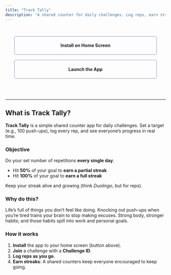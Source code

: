 ```yaml
---
title: "Track Tally"
description: "A shared counter for daily challenges. Log reps, earn streaks, improve together."
---
```


<style>
  :root { --accent: #0d0825ff; }

.cta-wrap { 
  text-align: center; 
  margin: 1.75rem 0 0; 
  max-width: 28rem;  
  margin-inline: auto;
}


.btn2 {
  display: inline-block;
  box-sizing: border-box;
  width: 100%;       
  padding: .9rem 1.25rem;
  border: 2px solid var(--accent);
  border-radius: 0;  
  background: transparent; 
  color: var(--accent);
  text-decoration: none;
  font: inherit; font-weight: 700; line-height: 1.1;

    border: var(--border-width) solid var(--border);
    border-radius: var(--standard-border-radius);
    display: inline-block;

    text-decoration: none;
    line-height: 2;
    
    border-bottom-color:rgb(137, 142, 164);
    border-bottom-left-radius:5px;
    border-bottom-right-radius:5px;
    border-bottom-style:solid;
    border-bottom-width:1px;
    border-image-outset:0;
    border-image-repeat:stretch;
    border-image-slice:100%;
    border-image-source:none;
    border-image-width:1;
    border-left-color:rgb(137, 142, 164);
    border-left-style:solid;
    border-left-width:1px;
    border-right-color:rgb(137, 142, 164);
    border-right-style:solid;
    border-right-width:1px;
    border-top-color:rgb(137, 142, 164);
    border-top-left-radius:5px;
    border-top-right-radius:5px;
    border-top-style:solid;
    border-top-width:1px;
    box-sizing:border-box;
    color:rgb(33, 33, 33);
    display:inline-block;
}

@media (prefers-color-scheme: dark) {
  .btn2 {
    border-color: color-mix(in oklab, white 85%, var(--accent));
    color: white !important;
  }
  .btn2:hover {
  }
}
</style>


<div class="cta-wrap">
  <a class="btn2" style="margin-top: 1rem" href="install">
  Install on Home Screen</a>
  <br/>
  <a class="btn2" style="margin-top: 1rem" href="https://tracktally.github.io">
  Launch the App</a>
</div>

<hr class="section-divider" style="margin-top: 65px;"/>

## What is Track Tally?
**Track Tally** is a simple shared counter app for daily challenges. Set a target (e.g., 100 push-ups), log every rep, and see everyone’s progress in real time.

### Objective
Do your set number of repetitions **every single day**.
- Hit **50%** of your goal to **earn a partial streak**  
- Hit **100%** of your goal to **earn a  full streak**  

Keep your streak alive and growing (think *Duolingo*, but for reps).

### Why do this?
Life’s full of things you don’t feel like doing. Knocking out push-ups when you’re tired trains your brain to stop making excuses. Strong body, stronger habits; and those habits spill into work and personal goals.

### How it works
1. **Install** the app to your home screen (button above).
2. **Join** a challenge with a **Challenge ID**.
3. **Log reps as you go**.
5. **Earn streaks**: A shared counters keep everyone encouraged to keep going.


<!-- <h3 style="text-align: center">Get Started </h3>


<div style="text-align:center; margin: 1em 0; margin-bottom: -0rem">
  <a href="install" style="
    display:inline-block;
    padding: 0.5em 2em;
    font-size:1.2em;
    border-radius: 10px;
    background:#4024FF;
    color:white;
    text-decoration:none;
    font-weight:bold;">
    Install on Home Screen
  </a>
</div>
 -->


